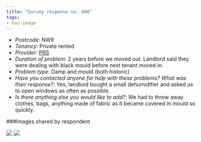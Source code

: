 ```yaml
---
title: "Survey response no. 080"
tags: 
- has-image
---
```


- *Postcode*: NW9  
- *Tenancy*: Private rented
- *Provider*: [PRS](providers/PRS)
- *Duration of problem*: 2 years before we moved out. Landlord said they were dealing with black mould before next tenant moved in. 
- *Problem type*: Damp and mould (both historic)  
- *Have you contacted anyone for help with these problems? What was their response?*: Yes, landlord bought a small dehumidifier and asked us to open windows as often as possible.
- *Is there anything else you would like to add?*: We had to throw away clothes, bags, anything made of fabric as it became covered in mould so quickly.  
    
###Images shared by respondent

<img src="https://elaraks.github.io/dampcapital/bathroom1.jpeg"/>
<img src="https://elaraks.github.io/dampcapital/bathroom2.JPG"/>
